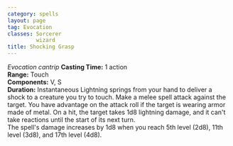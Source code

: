 ```yaml
---
category: spells
layout: page
tag: Evocation
classes: Sorcerer
         wizard
title: Shocking Grasp 
---
```

_Evocation cantrip_ 
**Casting Time:** 1 action    
**Range:** Touch    
**Components:** V, S    
**Duration:** Instantaneous 
Lightning springs from your hand to deliver a shock to a creature you try to touch. Make a melee spell attack against the target. You have advantage on the attack roll if the target is wearing armor made of metal. On a hit, the target takes 1d8 lightning damage, and it can't take reactions until the start of its next turn.    
The spell's damage increases by 1d8 when you reach 5th level (2d8), 11th level (3d8), and 17th level (4d8). 
